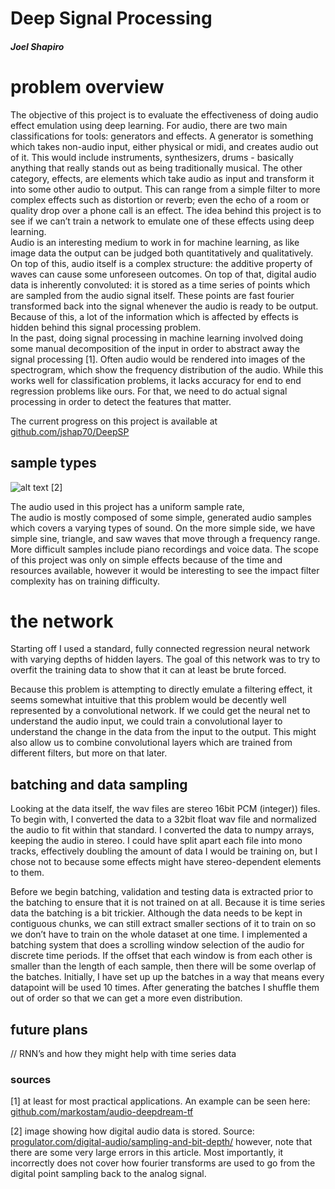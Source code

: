 # Deep Signal Processing

##### Joel Shapiro


# problem overview

The objective of this project is to evaluate the effectiveness of doing audio effect emulation using deep learning. For audio, there are two main classifications for tools: generators and effects. A generator is something which takes non-audio input, either physical or midi, and creates audio out of it. This would include instruments, synthesizers, drums - basically anything that really stands out as being traditionally musical. The other category, effects, are elements which take audio as input and transform it into some other audio to output. This can range from a simple filter to more complex effects such as distortion or reverb; even the echo of a room or quality drop over a phone call is an effect. The idea behind this project is to see if we can’t train a network to emulate one of these effects using deep learning.  
Audio is an interesting medium to work in for machine learning, as like image data the output can be judged both quantitatively and qualitatively. On top of this, audio itself is a complex structure: the additive property of waves can cause some unforeseen outcomes. On top of that, digital audio data is inherently convoluted: it is stored as a time series of points which are sampled from the audio signal itself. These points are fast fourier transformed back into the signal whenever the audio is ready to be output. Because of this, a lot of the information which is affected by effects is hidden behind this signal processing problem.  
In the past, doing signal processing in machine learning involved doing some manual decomposition of the input in order to abstract away the signal processing [1]. Often audio would be rendered into images of the spectrogram, which show the frequency distribution of the audio. While this works well for classification problems, it lacks accuracy for end to end regression problems like ours. For that, we need to do actual signal processing in order to detect the features that matter.  
  
The current progress on this project is available at [github.com/jshap70/DeepSP](http://github.com/jshap70/DeepSP)


## sample types



![alt text][sample_rate] [2]

The audio used in this project has a uniform sample rate,  
The audio is mostly composed of some simple, generated audio samples which covers a varying types of sound. On the more simple side, we have simple sine, triangle, and saw waves that move through a frequency range. More difficult samples include piano recordings and voice data. The scope of this project was only on simple effects because of the time and resources available, however it would be interesting to see the impact filter complexity has on training difficulty.



# the network

Starting off I used a standard, fully connected regression neural network with varying depths of hidden layers. The goal of this network was to try to overfit the training data to show that it can at least be brute forced.

Because this problem is attempting to directly emulate a filtering effect, it seems somewhat intuitive that this problem would be decently well represented by a convolutional network. If we could get the neural net to understand the audio input, we could train a convolutional layer to understand the change in the data from the input to the output. This might also allow us to combine convolutional layers which are trained from different filters, but more on that later.


## batching and data sampling

Looking at the data itself, the wav files are stereo 16bit PCM (integer)) files. To begin with, I converted the data to a 32bit float wav file and normalized the audio to fit within that standard. I converted the data to numpy arrays, keeping the audio in stereo. I could have split apart each file into mono tracks, effectively doubling the amount of data I would be training on, but I chose not to because some effects might have stereo-dependent elements to them.

Before we begin batching, validation and testing data is extracted prior to the batching to ensure that it is not trained on at all. Because it is time series data the batching is a bit trickier. Although the data needs to be kept in contiguous chunks, we can still extract smaller sections of it to train on so we don’t have to train on the whole dataset at one time. I implemented a batching system that does a scrolling window selection of the audio for discrete time periods. If the offset that each window is from each other is smaller than the length of each sample, then there will be some overlap of the batches. Initially, I have set up up the batches in a way that means every datapoint will be used 10 times. After generating the batches I shuffle them out of order so that we can get a more even distribution.




## future plans

// RNN’s and how they might help with time series data



### sources

[1] at least for most practical applications. An example can be seen here: [github.com/markostam/audio-deepdream-tf](https://github.com/markostam/audio-deepdream-tf)

[sample_rate]: https://github.com/jshap70/TensorFlow-Signal-Processing/raw/master/resources/sample-rate.png "point sampling in digital audio"

[2] image showing how digital audio data is stored. Source: [progulator.com/digital-audio/sampling-and-bit-depth/](http://progulator.com/digital-audio/sampling-and-bit-depth/) however, note that there are some very large errors in this article. Most importantly, it incorrectly does not cover how fourier transforms are used to go from the digital point sampling back to the analog signal. 
